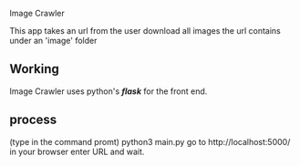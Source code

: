 
Image Crawler

This app takes an url from the user download all images the url contains under an 'image' folder

## Working
Image Crawler uses python's ***flask*** for the front end.

## process
(type in the command promt)
	python3 main.py
	go to http://localhost:5000/ in your browser
	enter URL and wait.
